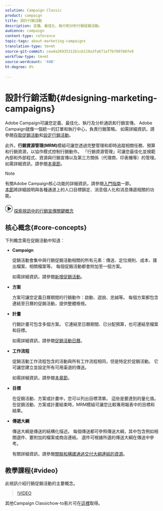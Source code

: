 ```yaml
---
solution: Campaign Classic
product: campaign
title: 設計行銷活動
description: 定義、最佳化、執行和分析行銷促銷活動。
audience: campaign
content-type: reference
topic-tags: about-marketing-campaigns
translation-type: tm+mt
source-git-commit: cea4a26935312b1cb119a3fa671af7bf00788fe9
workflow-type: tm+mt
source-wordcount: '448'
ht-degree: 8%

---
```



# 設計行銷活動{#designing-marketing-campaigns}

Adobe Campaign可讓您定義、最佳化、執行及分析通訊和行銷宣傳。 Adobe Campaign就像一個統一的訂單和執行中心，負責行銷策略。 如需詳細資訊，請參閱[存取促銷活動](../../campaign/using/accessing-campaigns.md)和[設定行銷活動](../../campaign/using/setting-up-marketing-campaigns.md)。

此外，**行銷資源管理(MRM)**&#x200B;模組可讓您透過完整管理和即時追蹤相關任務、預算和行銷資源，以協作模式控制行銷動作。 「行銷資源管理」可讓您最佳化並規範內部和外部程式、資源與行銷宣傳以及第三方關係（代理商、印表機等）的管理。 如需詳細資訊，請參閱[本章節](../../campaign/using/about-marketing-resource-management.md)。

>[!NOTE]
>
>有關Adobe Campaign核心功能的詳細資訊，請參閱[入門指南](../../platform/using/about-adobe-campaign-classic.md)一節。\
>[本節](../../delivery/using/steps-about-delivery-creation-steps.md)將詳細說明與各種通道上的人口目標鎖定、消息個人化和消息傳遞相關的功能。

![](assets/do-not-localize/how-to-video.png) [探索視訊中的行銷宣傳關鍵概念](#video)

## 核心概念{#core-concepts}

下列概念需在促銷活動中知道：

* **Campaign**

   促銷活動會集中與行銷促銷活動相關的所有元素：傳送、定位規則、成本、匯出檔案、相關檔案等。 每個促銷活動都會附加至一個方案。

   如需詳細資訊，請參閱[新增促銷活動](../../campaign/using/setting-up-marketing-campaigns.md#adding-a-campaign)。

* **方案**

   方案可讓您定義日曆期間的行銷動作：啟動、遊說、忠誠等。 每個方案都包含連結至日曆的促銷活動，提供整體檢視。

* **計畫**

   行銷計畫可包含多個方案。 它連結至日曆期間、已分配預算，也可連結至檔案和目標。

   如需詳細資訊，請參閱[促銷活動日曆](../../campaign/using/accessing-marketing-campaigns.md#campaign-calendar)。

* **工作流程**

   促銷活動工作流程包含的活動與所有工作流程相同，但是特定於促銷活動。 它可讓您建立並設定所有可用渠道的傳送。

   如需詳細資訊，請參閱[本章節](../../campaign/using/marketing-campaign-deliveries.md#building-the-main-target-in-a-workflow)。

* **目標**

   在促銷活動、方案或計畫中，您可以列出目標清單。 這些是要達到的量化值。 在促銷活動、方案或計畫結束時，MRM模組可讓您比較專用報表中的目標和結果。

* **傳遞大綱**

   傳送大綱是傳送的結構化描述。 每個傳送都可參照傳送大綱，其中包含例如相關選件、要附加的檔案或商店連結。 選件可根據所選的傳送大綱在傳送中參考。

   有關詳細資訊，請參閱[關聯和構建通過交付大綱連結的資源](../../campaign/using/marketing-campaign-deliveries.md#associating-and-structuring-resources-linked-via-a-delivery-outline)。

## 教學課程{#video}

此視訊介紹行銷促銷活動的主要概念。

>[!VIDEO](https://video.tv.adobe.com/v/35131?quality=12)

其他Campaign Classichow-to影片可在[這裡](https://experienceleague.adobe.com/docs/campaign-classic-learn/tutorials/overview.html?lang=zh-Hant)取得。
